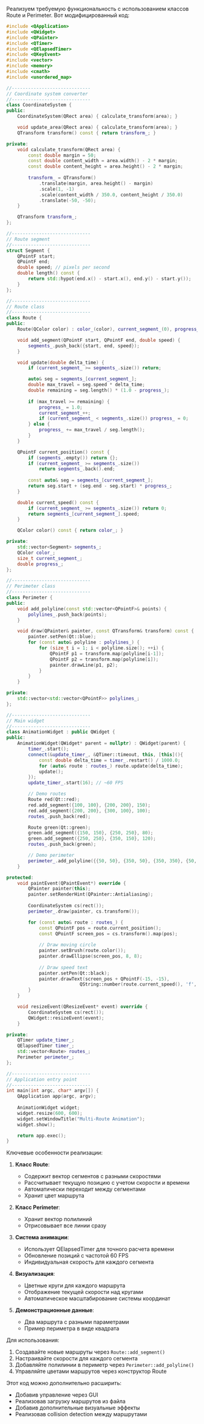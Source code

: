 Реализуем требуемую функциональность с использованием классов Route и Perimeter. Вот модифицированный код:

```cpp
#include <QApplication>
#include <QWidget>
#include <QPainter>
#include <QTimer>
#include <QElapsedTimer>
#include <QKeyEvent>
#include <vector>
#include <memory>
#include <cmath>
#include <unordered_map>

//-----------------------------
// Coordinate system converter
//-----------------------------
class CoordinateSystem {
public:
    CoordinateSystem(QRect area) { calculate_transform(area); }

    void update_area(QRect area) { calculate_transform(area); }
    QTransform transform() const { return transform_; }

private:
    void calculate_transform(QRect area) {
        const double margin = 50;
        const double content_width = area.width() - 2 * margin;
        const double content_height = area.height() - 2 * margin;
        
        transform_ = QTransform()
            .translate(margin, area.height() - margin)
            .scale(1, -1)
            .scale(content_width / 350.0, content_height / 350.0)
            .translate(-50, -50);
    }

    QTransform transform_;
};

//-----------------------------
// Route segment
//-----------------------------
struct Segment {
    QPointF start;
    QPointF end;
    double speed; // pixels per second
    double length() const {
        return std::hypot(end.x() - start.x(), end.y() - start.y());
    }
};

//-----------------------------
// Route class
//-----------------------------
class Route {
public:
    Route(QColor color) : color_(color), current_segment_(0), progress_(0) {}

    void add_segment(QPointF start, QPointF end, double speed) {
        segments_.push_back({start, end, speed});
    }

    void update(double delta_time) {
        if (current_segment_ >= segments_.size()) return;

        auto& seg = segments_[current_segment_];
        double max_travel = seg.speed * delta_time;
        double remaining = seg.length() * (1.0 - progress_);
        
        if (max_travel >= remaining) {
            progress_ = 1.0;
            current_segment_++;
            if (current_segment_ < segments_.size()) progress_ = 0;
        } else {
            progress_ += max_travel / seg.length();
        }
    }

    QPointF current_position() const {
        if (segments_.empty()) return {};
        if (current_segment_ >= segments_.size()) 
            return segments_.back().end;
        
        const auto& seg = segments_[current_segment_];
        return seg.start + (seg.end - seg.start) * progress_;
    }

    double current_speed() const {
        if (current_segment_ >= segments_.size()) return 0;
        return segments_[current_segment_].speed;
    }

    QColor color() const { return color_; }

private:
    std::vector<Segment> segments_;
    QColor color_;
    size_t current_segment_;
    double progress_;
};

//-----------------------------
// Perimeter class
//-----------------------------
class Perimeter {
public:
    void add_polyline(const std::vector<QPointF>& points) {
        polylines_.push_back(points);
    }

    void draw(QPainter& painter, const QTransform& transform) const {
        painter.setPen(Qt::blue);
        for (const auto& polyline : polylines_) {
            for (size_t i = 1; i < polyline.size(); ++i) {
                QPointF p1 = transform.map(polyline[i-1]);
                QPointF p2 = transform.map(polyline[i]);
                painter.drawLine(p1, p2);
            }
        }
    }

private:
    std::vector<std::vector<QPointF>> polylines_;
};

//-----------------------------
// Main widget
//-----------------------------
class AnimationWidget : public QWidget {
public:
    AnimationWidget(QWidget* parent = nullptr) : QWidget(parent) {
        timer_.start();
        connect(&update_timer_, &QTimer::timeout, this, [this](){
            const double delta_time = timer_.restart() / 1000.0;
            for (auto& route : routes_) route.update(delta_time);
            update();
        });
        update_timer_.start(16); // ~60 FPS

        // Demo routes
        Route red(Qt::red);
        red.add_segment({100, 100}, {200, 200}, 150);
        red.add_segment({200, 200}, {300, 100}, 100);
        routes_.push_back(red);

        Route green(Qt::green);
        green.add_segment({150, 150}, {250, 250}, 80);
        green.add_segment({250, 250}, {350, 150}, 120);
        routes_.push_back(green);

        // Demo perimeter
        perimeter_.add_polyline({{50, 50}, {350, 50}, {350, 350}, {50, 350}, {50, 50}});
    }

protected:
    void paintEvent(QPaintEvent*) override {
        QPainter painter(this);
        painter.setRenderHint(QPainter::Antialiasing);
        
        CoordinateSystem cs(rect());
        perimeter_.draw(painter, cs.transform());

        for (const auto& route : routes_) {
            const QPointF pos = route.current_position();
            const QPointF screen_pos = cs.transform().map(pos);
            
            // Draw moving circle
            painter.setBrush(route.color());
            painter.drawEllipse(screen_pos, 8, 8);
            
            // Draw speed text
            painter.setPen(Qt::black);
            painter.drawText(screen_pos + QPointF(-15, -15), 
                           QString::number(route.current_speed(), 'f', 1) + " px/s");
        }
    }

    void resizeEvent(QResizeEvent* event) override {
        CoordinateSystem cs(rect());
        QWidget::resizeEvent(event);
    }

private:
    QTimer update_timer_;
    QElapsedTimer timer_;
    std::vector<Route> routes_;
    Perimeter perimeter_;
};

//-----------------------------
// Application entry point
//-----------------------------
int main(int argc, char* argv[]) {
    QApplication app(argc, argv);
    
    AnimationWidget widget;
    widget.resize(600, 600);
    widget.setWindowTitle("Multi-Route Animation");
    widget.show();

    return app.exec();
}
```

Ключевые особенности реализации:

1. **Класс Route**:
   - Содержит вектор сегментов с разными скоростями
   - Рассчитывает текущую позицию с учетом скорости и времени
   - Автоматически переходит между сегментами
   - Хранит цвет маршрута

2. **Класс Perimeter**:
   - Хранит вектор полилиний
   - Отрисовывает все линии сразу

3. **Система анимации**:
   - Использует QElapsedTimer для точного расчета времени
   - Обновление позиций с частотой 60 FPS
   - Индивидуальная скорость для каждого сегмента

4. **Визуализация**:
   - Цветные круги для каждого маршрута
   - Отображение текущей скорости над кругами
   - Автоматическое масштабирование системы координат

5. **Демонстрационные данные**:
   - Два маршрута с разными параметрами
   - Пример периметра в виде квадрата

Для использования:
1. Создавайте новые маршруты через `Route::add_segment()`
2. Настраивайте скорости для каждого сегмента
3. Добавляйте полилинии в периметр через `Perimeter::add_polyline()`
4. Управляйте цветами маршрутов через конструктор Route

Этот код можно дополнительно расширить:
- Добавив управление через GUI
- Реализовав загрузку маршрутов из файла
- Добавив дополнительные визуальные эффекты
- Реализовав collision detection между маршрутами
